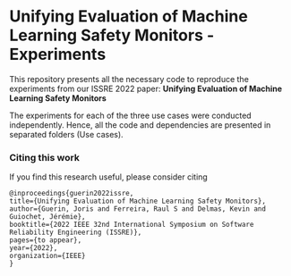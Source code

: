 # Unifying Evaluation of Machine Learning Safety Monitors - Experiments

This repository presents all the necessary code to reproduce the experiments from our ISSRE 2022 paper: 
**Unifying Evaluation of Machine Learning Safety Monitors**   

The experiments for each of the three use cases were conducted independently. 
Hence, all the code and dependencies are presented in separated folders (Use cases).

### Citing this work
If you find this research useful, please consider citing 
        
    @inproceedings{guerin2022issre,
    title={Unifying Evaluation of Machine Learning Safety Monitors},
    author={Guerin, Joris and Ferreira, Raul S and Delmas, Kevin and Guiochet, Jérémie},
    booktitle={2022 IEEE 32nd International Symposium on Software Reliability Engineering (ISSRE)},
    pages={to appear},
    year={2022},
    organization={IEEE}
    }